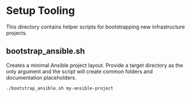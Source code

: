 # Setup Tooling

This directory contains helper scripts for bootstrapping new infrastructure
projects.

## bootstrap_ansible.sh

Creates a minimal Ansible project layout. Provide a target directory as the
only argument and the script will create common folders and documentation
placeholders.

```bash
./bootstrap_ansible.sh my-ansible-project
```
